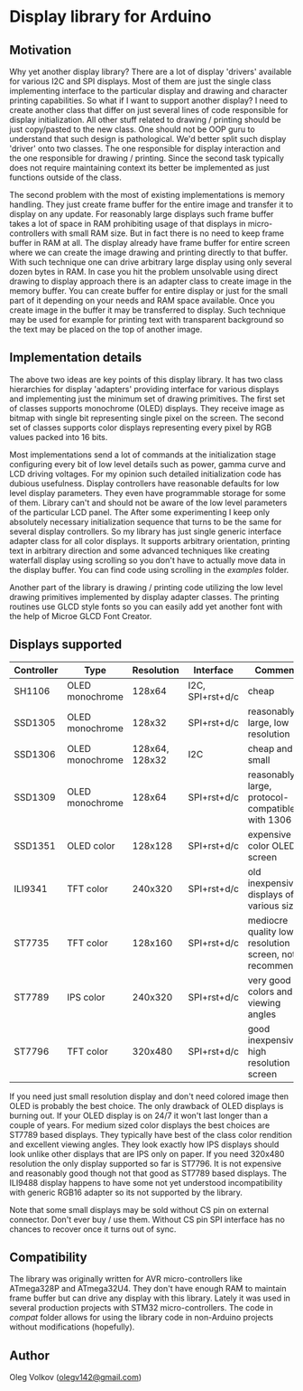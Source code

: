 # Display library for Arduino

## Motivation
Why yet another display library? There are a lot of display 'drivers' available for various I2C and SPI displays. Most of them are just the single class implementing interface to the particular display and drawing and character printing capabilities. So what if I want to support another display? I need to create another class that differ on just several lines of code responsible for display initialization. All other stuff related to drawing / printing should be just copy/pasted to the new class. One should not be OOP guru to understand that such design is pathological. We'd better split such display 'driver' onto two classes. The one responsible for display interaction and the one responsible for drawing / printing. Since the second task typically does not require maintaining context its better be implemented as just functions outside of the class.

The second problem with the most of existing implementations is memory handling. They just create frame buffer for the entire image and transfer it to display on any update. For reasonably large displays such frame buffer takes a lot of space in RAM prohibiting usage of that displays in micro-controllers with small RAM size. But in fact there is no need to keep frame buffer in RAM at all. The display already have frame buffer for entire screen where we can create the image drawing and printing directly to that buffer. With such technique one can drive arbitrary large display using only several dozen bytes in RAM. In case you hit the problem unsolvable using direct drawing to display approach there is an adapter class to create image in the memory buffer. You can create buffer for entire display or just for the small part of it depending on your needs and RAM space available. Once you create image in the buffer it may be transferred to display. Such technique may be used for example for printing text with transparent background so the text may be placed on the top of another image.

## Implementation details
The above two ideas are key points of this display library. It has two class hierarchies for display 'adapters' providing interface for various displays and implementing just the minimum set of drawing primitives. The first set of classes supports monochrome (OLED) displays. They receive image as bitmap with single bit representing single pixel on the screen. The second set of classes supports color displays representing every pixel by RGB values packed into 16 bits.

Most implementations send a lot of commands at the initialization stage configuring every bit of low level details such as power, gamma curve and LCD driving voltages. For my opinion such detailed initialization code has dubious usefulness. Display controllers have reasonable defaults for low level display parameters. They even have programmable storage for some of them. Library can't and should not be aware of the low level parameters of the particular LCD panel. The After some experimenting I keep only absolutely necessary initialization sequence that turns to be the same for several display controllers. So my library has just single generic interface adapter class for all color displays. It supports arbitrary orientation, printing text in arbitrary direction and some advanced techniques like creating waterfall display using scrolling so you don't have to actually move data in the display buffer. You can find code using scrolling in the *examples* folder.

Another part of the library is drawing / printing code utilizing the low level drawing primitives implemented by display adapter classes. The printing routines use GLCD style fonts so you can easily add yet another font with the help of Microe GLCD Font Creator.

## Displays supported

| Controller | Type  | Resolution | Interface | Comments |
|--|--|--|--|--|
| SH1106 | OLED monochrome | 128x64 | I2C, SPI+rst+d/c | cheap |
| SSD1305 | OLED monochrome | 128x32 | SPI+rst+d/c | reasonably large, low resolution |
| SSD1306 | OLED monochrome | 128x64, 128x32 | I2C | cheap and small |
| SSD1309 | OLED monochrome | 128x64 | SPI+rst+d/c | reasonably large, protocol-compatible with 1306 |
| SSD1351 | OLED color | 128x128 | SPI+rst+d/c | expensive color OLED screen |
| ILI9341 | TFT color | 240x320 | SPI+rst+d/c | old inexpensive displays of various sizes |
| ST7735  | TFT color | 128x160 | SPI+rst+d/c | mediocre quality low resolution screen, not recommended |
| ST7789  | IPS color | 240x320 | SPI+rst+d/c | very good colors and viewing angles |
| ST7796  | TFT color | 320x480 | SPI+rst+d/c | good inexpensive high resolution screen |

If you need just small resolution display and don't need colored image then OLED is probably the best choice. The only drawback of OLED displays is burning out. If your OLED display is on 24/7 it won't last longer than a couple of years. For medium sized color displays the best choices are ST7789 based displays. They typically have best of the class color rendition and excellent viewing angles. They look exactly how IPS displays should look unlike other displays that are IPS only on paper. If you need 320x480 resolution the only display supported so far is ST7796. It is not expensive and reasonably good though not that good as ST7789 based displays. The ILI9488 display happens to have some not yet understood incompatibility with generic RGB16 adapter so its not supported by the library.

Note that some small displays may be sold without CS pin on external connector. Don't ever buy / use them. Without CS pin SPI interface has no chances to recover once it turns out of sync.

## Compatibility

The library was originally written for AVR micro-controllers like ATmega328P and ATmega32U4. They don't have enough RAM to maintain frame buffer but can drive any display with this library. Lately it was used in several production projects with STM32 micro-controllers. The code in *compat* folder allows for using the library code in non-Arduino projects without modifications (hopefully).

## Author

Oleg Volkov (olegv142@gmail.com)

